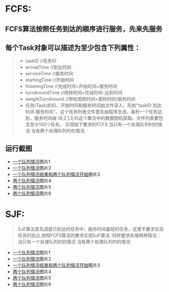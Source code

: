 ﻿# FCFS:
## FCFS算法按照任务到达的顺序进行服务，先来先服务 
## 每个Task对象可以描述为至少包含下列属性： 
> * taskID //任务ID 
> * arrivalTime //到达时间 
> * serviceTime //服务时间 
> * startingTime //开始时间 
> * finishingTime //完成时间=开始时间+服务时间 
> * turnAroundTime //周转时间=完成时间-达到时间 
> * weightTurnAround //带权周转时间=周转时间/服务时间 
> * 任务(Task)的ID、开始时间和服务时间由文件读入，形如"taskID 到达时间 服务时间"。这个任务列表文件首先由程序生成，每秒一个任务达到，服务时间由        {6,2,1,3,9}这个集合中的数据随机获取。文件列表要包含至少100个任务。 实现如下要求的FCFS 当只有一个处理队列时的情况 当有两个处理队列时的情况.
## 运行截图
* [一个队列情况](https://github.com/tzwglike321/MyProject/blob/master/image/JavaPractice3_img/fcfs_img/p1.png)图片1
* [一个队列情况](https://github.com/tzwglike321/MyProject/blob/master/image/JavaPractice3_img/fcfs_img/p2.png)图片2
* [一个队列情况结束和两个队列情况开始](https://github.com/tzwglike321/MyProject/blob/master/image/JavaPractice3_img/fcfs_img/p3.png)图片3
* [两个队列情况](https://github.com/tzwglike321/MyProject/blob/master/image/JavaPractice3_img/fcfs_img/p4.png)图片4
* [两个队列情况](https://github.com/tzwglike321/MyProject/blob/master/image/JavaPractice3_img/fcfs_img/p5.png)图片5
* [两个队列情况](https://github.com/tzwglike321/MyProject/blob/master/image/JavaPractice3_img/fcfs_img/p6.png)图片6
# SJF:
> SJF算法首先调度已到达的任务中，服务时间最短的任务，这里不要求实现任务的抢占,按照FCFS算法的要求实现SJF算法. 同样要求处理两种情况： 当只有一个处理队列时的情况 当有两个处理队列时的情况
* [一个队列情况](https://github.com/tzwglike321/MyProject/blob/master/JavaPractice3/sjf_img/p1.png)图片1
* [一个队列情况](https://github.com/tzwglike321/MyProject/blob/master/JavaPractice3/sjf_img/p2.png)图片2
* [一个队列情况结束和两个队列情况开始](https://github.com/tzwglike321/MyProject/blob/master/JavaPractice3/sjf_img/p3.png)图片3
* [两个队列情况](https://github.com/tzwglike321/MyProject/blob/master/JavaPractice3/sjf_img/p4.png)图片4
* [两个队列情况](https://github.com/tzwglike321/MyProject/blob/master/JavaPractice3/sjf_img/p5.png)图片5
* [两个队列情况](https://github.com/tzwglike321/MyProject/blob/master/JavaPractice3/sjf_img/p6.png)图片6

